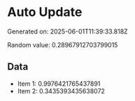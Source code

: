 # Auto Update

Generated on: 2025-06-01T11:39:33.818Z

Random value: 0.28967912703799015

## Data

- Item 1: 0.9976421765437891
- Item 2: 0.3435393435638072